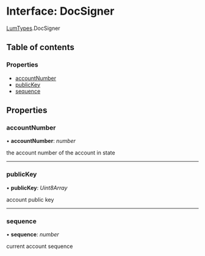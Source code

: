# Interface: DocSigner

[LumTypes](../modules/lumtypes.md).DocSigner

## Table of contents

### Properties

- [accountNumber](lumtypes.docsigner.md#accountnumber)
- [publicKey](lumtypes.docsigner.md#publickey)
- [sequence](lumtypes.docsigner.md#sequence)

## Properties

### accountNumber

• **accountNumber**: *number*

the account number of the account in state

___

### publicKey

• **publicKey**: *Uint8Array*

account public key

___

### sequence

• **sequence**: *number*

current account sequence
